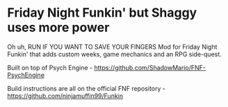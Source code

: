 # Friday Night Funkin' but Shaggy uses more power

Oh uh, RUN IF YOU WANT TO SAVE YOUR FINGERS
Mod for Friday Night Funkin' that adds custom weeks, game mechanics and an RPG side-quest.

Built on top of Psych Engine - https://github.com/ShadowMario/FNF-PsychEngine

Build instructions are all on the official FNF repository - https://github.com/ninjamuffin99/Funkin
